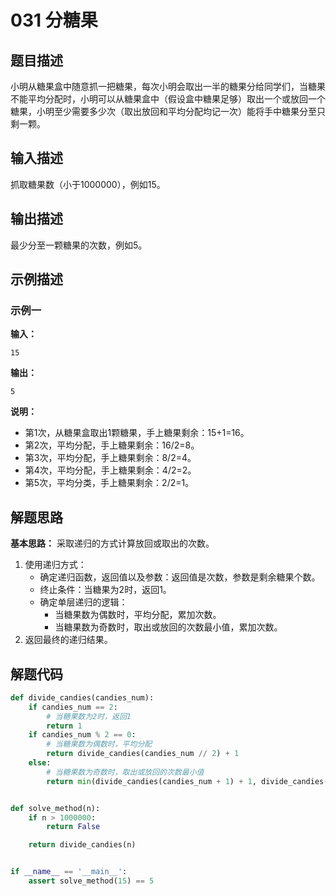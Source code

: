 # 031 分糖果

## 题目描述

小明从糖果盒中随意抓一把糖果，每次小明会取出一半的糖果分给同学们，当糖果不能平均分配时，小明可以从糖果盒中（假设盒中糖果足够）取出一个或放回一个糖果，小明至少需要多少次（取出放回和平均分配均记一次）能将手中糖果分至只剩一颗。

## 输入描述

抓取糖果数（小于1000000），例如15。

## 输出描述

最少分至一颗糖果的次数，例如5。

## 示例描述

### 示例一

**输入：**

```text
15
```

**输出：**

```text
5
```

**说明：**  

- 第1次，从糖果盒取出1颗糖果，手上糖果剩余：15+1=16。
- 第2次，平均分配，手上糖果剩余：16/2=8。
- 第3次，平均分配，手上糖果剩余：8/2=4。
- 第4次，平均分配，手上糖果剩余：4/2=2。
- 第5次，平均分类，手上糖果剩余：2/2=1。

## 解题思路

**基本思路：** 采取递归的方式计算放回或取出的次数。

1. 使用递归方式：
    - 确定递归函数，返回值以及参数：返回值是次数，参数是剩余糖果个数。
    - 终止条件：当糖果为2时，返回1。
    - 确定单层递归的逻辑：
        - 当糖果数为偶数时，平均分配，累加次数。
        - 当糖果数为奇数时，取出或放回的次数最小值，累加次数。
2. 返回最终的递归结果。

## 解题代码

```Python
def divide_candies(candies_num):
    if candies_num == 2:
        # 当糖果数为2时，返回1
        return 1
    if candies_num % 2 == 0:
        # 当糖果数为偶数时，平均分配 
        return divide_candies(candies_num // 2) + 1
    else:
        # 当糖果数为奇数时，取出或放回的次数最小值
        return min(divide_candies(candies_num + 1) + 1, divide_candies(candies_num - 1) + 1)


def solve_method(n):
    if n > 1000000:
        return False

    return divide_candies(n)


if __name__ == '__main__':
    assert solve_method(15) == 5
```

